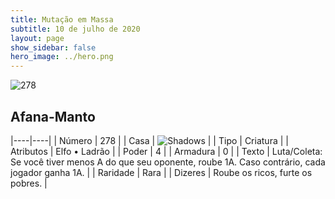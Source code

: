```yaml
---
title: Mutação em Massa
subtitle: 10 de julho de 2020
layout: page
show_sidebar: false
hero_image: ../hero.png
---
```


![278](https://cdn.keyforgegame.com/media/card_front/pt/479_278_G58J6265CQ3Q_pt.png)

## Afana-Manto

|----|----|
| Número | 278 |
| Casa | ![Shadows](https://archonarcana.com/images/thumb/e/ee/Shadows.png/22px-Shadows.png "Sombras") |
| Tipo | Criatura |
| Atributos | Elfo • Ladrão |
| Poder | 4 |
| Armadura | 0 |
| Texto | Luta/Coleta: Se você tiver menos A  do que seu oponente, roube 1A.  Caso contrário, cada jogador ganha 1A. |
| Raridade | Rara |
| Dizeres | Roube os ricos, furte os pobres. |

